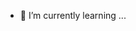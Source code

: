 - 🌱 I’m currently learning ...

<!---
wanglangi/wanglangi is a ✨ special ✨ repository because its `README.md` (this file) appears on your GitHub profile.
You can click the Preview link to take a look at your changes.
--->
